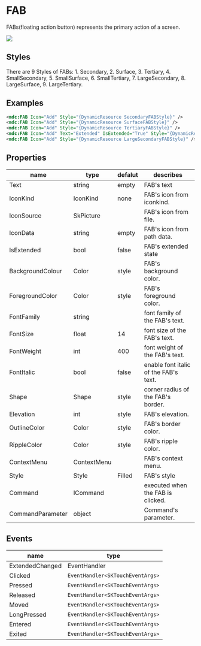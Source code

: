 # FAB

FABs(floating action button) represents the primary action of a screen.

![](/assets/FABs.png)



## Styles

There are 9 Styles of FABs: 1. Secondary,  2. Surface,  3. Tertiary,  4. SmallSecondary,  5. SmallSurface,  6. SmallTertiary,  7. LargeSecondary,  8. LargeSurface,  9. LargeTertiary.

## Examples

```xml
<mdc:FAB Icon="Add" Style="{DynamicResource SecondaryFABStyle}" />
<mdc:FAB Icon="Add" Style="{DynamicResource SurfaceFABStyle}" />
<mdc:FAB Icon="Add" Style="{DynamicResource TertiaryFABStyle}" />
<mdc:FAB Icon="Add" Text="Extended" IsExtended="True" Style="{DynamicResource SecondaryFABStyle}" />
<mdc:FAB Icon="Add" Style="{DynamicResource LargeSecondaryFABStyle}" />
```



## Properties

| name             | type        | defalut | describes                             |
| ---------------- | ----------- | ------- | ------------------------------------- |
| Text             | string      | empty   | FAB's text                            |
| IconKind         | IconKind    | none    | FAB's icon from iconkind.             |
| IconSource       | SkPicture   |         | FAB's icon from file.                 |
| IconData         | string      | empty   | FAB's icon from path data.            |
| IsExtended       | bool        | false   | FAB's extended state                  |
| BackgroundColour | Color       | style   | FAB's background color.               |
| ForegroundColor  | Color       | style   | FAB's foreground color.               |
| FontFamily       | string      |         | font family of the FAB's text.        |
| FontSize         | float       | 14      | font size of the FAB's text.          |
| FontWeight       | int         | 400     | font weight of the FAB's text.        |
| FontItalic       | bool        | false   | enable font italic of the FAB's text. |
| Shape            | Shape       | style   | corner radius of the FAB's border.    |
| Elevation        | int         | style   | FAB's elevation.                      |
| OutlineColor     | Color       | style   | FAB's border color.                   |
| RippleColor      | Color       | style   | FAB's ripple color.                   |
| ContextMenu      | ContextMenu |         | FAB's context menu.                   |
| Style            | Style       | Filled  | FAB's style                           |
| Command          | ICommand    |         | executed when the FAB is clicked.     |
| CommandParameter | object      |         | Command's parameter.                  |



## Events

| name            | type                             |
| --------------- | -------------------------------- |
| ExtendedChanged | EventHandler                     |
| Clicked         | `EventHandler<SKTouchEventArgs>` |
| Pressed         | `EventHandler<SKTouchEventArgs>` |
| Released        | `EventHandler<SKTouchEventArgs>` |
| Moved           | `EventHandler<SKTouchEventArgs>` |
| LongPressed     | `EventHandler<SKTouchEventArgs>` |
| Entered         | `EventHandler<SKTouchEventArgs>` |
| Exited          | `EventHandler<SKTouchEventArgs>` |
